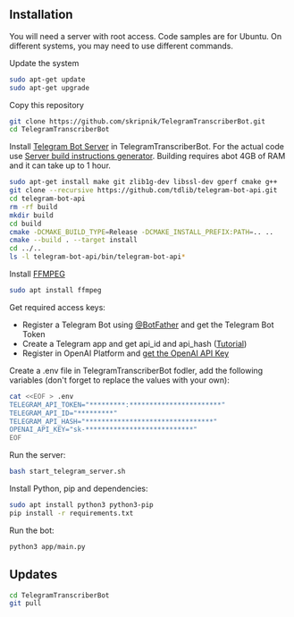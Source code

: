 ## Installation

You will need a server with root access. Code samples are for Ubuntu. On different systems, you may need to use
different commands.

Update the system

```bash
sudo apt-get update
sudo apt-get upgrade
```

Copy this repository

```bash
git clone https://github.com/skripnik/TelegramTranscriberBot.git
cd TelegramTranscriberBot
```

Install [Telegram Bot Server](https://github.com/tdlib/telegram-bot-api) in TelegramTranscriberBot. For the actual code
use [Server build instructions generator](https://tdlib.github.io/telegram-bot-api/build.html). Building requires abot
4GB of RAM and it can take up to 1 hour.

```bash
sudo apt-get install make git zlib1g-dev libssl-dev gperf cmake g++
git clone --recursive https://github.com/tdlib/telegram-bot-api.git
cd telegram-bot-api
rm -rf build
mkdir build
cd build
cmake -DCMAKE_BUILD_TYPE=Release -DCMAKE_INSTALL_PREFIX:PATH=.. ..
cmake --build . --target install
cd ../..
ls -l telegram-bot-api/bin/telegram-bot-api*
```

Install [FFMPEG](https://www.ffmpeg.org/)

```bash
sudo apt install ffmpeg
```

Get required access keys:

- Register a Telegram Bot using [@BotFather](https://t.me/botfather) and get the Telegram Bot Token
- Create a Telegram app and get api_id and api_hash ([Tutorial](https://core.telegram.org/api/obtaining_api_id))
- Register in OpenAI Platform
  and [get the OpenAI API Key](https://help.openai.com/en/articles/4936850-where-do-i-find-my-secret-api-key)

Create a .env file in TelegramTranscriberBot fodler, add the following variables (don't forget to replace the values
with your own):

```bash
cat <<EOF > .env
TELEGRAM_API_TOKEN="*********:***********************"
TELEGRAM_API_ID="*********"
TELEGRAM_API_HASH="********************************"
OPENAI_API_KEY="sk-***************************"
EOF
```

Run the server:

```bash
bash start_telegram_server.sh
```

Install Python, pip and dependencies:

```bash
sudo apt install python3 python3-pip
pip install -r requirements.txt
```

Run the bot:

```bash
python3 app/main.py
```

## Updates

```bash
cd TelegramTranscriberBot
git pull
```